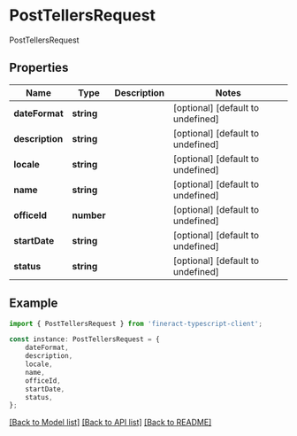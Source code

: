 # PostTellersRequest

PostTellersRequest

## Properties

Name | Type | Description | Notes
------------ | ------------- | ------------- | -------------
**dateFormat** | **string** |  | [optional] [default to undefined]
**description** | **string** |  | [optional] [default to undefined]
**locale** | **string** |  | [optional] [default to undefined]
**name** | **string** |  | [optional] [default to undefined]
**officeId** | **number** |  | [optional] [default to undefined]
**startDate** | **string** |  | [optional] [default to undefined]
**status** | **string** |  | [optional] [default to undefined]

## Example

```typescript
import { PostTellersRequest } from 'fineract-typescript-client';

const instance: PostTellersRequest = {
    dateFormat,
    description,
    locale,
    name,
    officeId,
    startDate,
    status,
};
```

[[Back to Model list]](../README.md#documentation-for-models) [[Back to API list]](../README.md#documentation-for-api-endpoints) [[Back to README]](../README.md)
